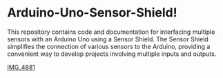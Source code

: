 # Arduino-Uno-Sensor-Shield!
This repository contains code and documentation for interfacing multiple sensors with an Arduino Uno using a Sensor Shield. The Sensor Shield simplifies the connection of various sensors to the Arduino, providing a convenient way to develop projects involving multiple inputs and outputs.


[IMG_4881](https://github.com/user-attachments/assets/d00d5551-5037-46cf-8448-736b24c998db)
